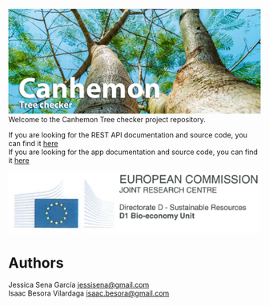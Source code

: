 ![header](https://github.com/jessisena/TreeCheckerApp/raw/master/docs/header.jpg)
Welcome to the Canhemon Tree checker project repository.

If you are looking for the REST API documentation and source code, you can find it [here](https://github.com/jessisena/TreeCheckerApp/tree/master/web)  
If you are looking for the app documentation and source code, you can find it [here](https://github.com/jessisena/TreeCheckerApp/tree/master/app/treeChecker)

![header](https://github.com/jessisena/TreeCheckerApp/raw/master/docs/jrcLogo.PNG)

# Authors
Jessica Sena García jessisena@gmail.com  
Isaac Besora Vilardaga isaac.besora@gmail.com
